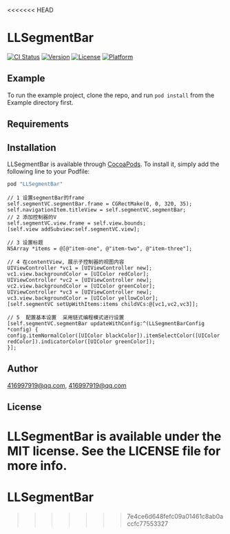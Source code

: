 <<<<<<< HEAD
# LLSegmentBar

[![CI Status](http://img.shields.io/travis/416997919@qq.com/LLSegmentBar.svg?style=flat)](https://travis-ci.org/416997919@qq.com/LLSegmentBar)
[![Version](https://img.shields.io/cocoapods/v/LLSegmentBar.svg?style=flat)](http://cocoapods.org/pods/LLSegmentBar)
[![License](https://img.shields.io/cocoapods/l/LLSegmentBar.svg?style=flat)](http://cocoapods.org/pods/LLSegmentBar)
[![Platform](https://img.shields.io/cocoapods/p/LLSegmentBar.svg?style=flat)](http://cocoapods.org/pods/LLSegmentBar)

## Example

To run the example project, clone the repo, and run `pod install` from the Example directory first.

## Requirements

## Installation

LLSegmentBar is available through [CocoaPods](http://cocoapods.org). To install
it, simply add the following line to your Podfile:

```ruby
pod "LLSegmentBar"
```

```
// 1 设置segmentBar的frame
self.segmentVC.segmentBar.frame = CGRectMake(0, 0, 320, 35);
self.navigationItem.titleView = self.segmentVC.segmentBar;
// 2 添加控制器的V
self.segmentVC.view.frame = self.view.bounds;
[self.view addSubview:self.segmentVC.view];

// 3 设置标题
NSArray *items = @[@"item-one", @"item-two", @"item-three"];

// 4 在contentView, 展示子控制器的视图内容
UIViewController *vc1 = [UIViewController new];
vc1.view.backgroundColor = [UIColor redColor];
UIViewController *vc2 = [UIViewController new];
vc2.view.backgroundColor = [UIColor greenColor];
UIViewController *vc3 = [UIViewController new];
vc3.view.backgroundColor = [UIColor yellowColor];
[self.segmentVC setUpWithItems:items childVCs:@[vc1,vc2,vc3]];

// 5  配置基本设置  采用链式编程模式进行设置
[self.segmentVC.segmentBar updateWithConfig:^(LLSegmentBarConfig *config) {
config.itemNormalColor([UIColor blackColor]).itemSelectColor([UIColor redColor]).indicatorColor([UIColor greenColor]);
}];

```




## Author

416997919@qq.com, 416997919@qq.com

## License

LLSegmentBar is available under the MIT license. See the LICENSE file for more info.
=======
# LLSegmentBar
>>>>>>> 7e4ce6d648fefc09a01461c8ab0accfc77553327
